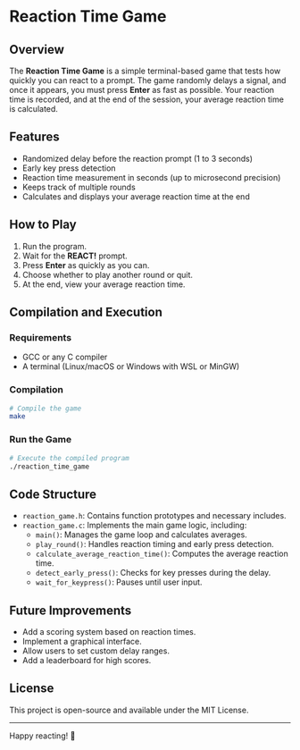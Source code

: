# Reaction Time Game

## Overview
The **Reaction Time Game** is a simple terminal-based game that tests how quickly you can react to a prompt. The game randomly delays a signal, and once it appears, you must press **Enter** as fast as possible. Your reaction time is recorded, and at the end of the session, your average reaction time is calculated.

## Features
- Randomized delay before the reaction prompt (1 to 3 seconds)
- Early key press detection
- Reaction time measurement in seconds (up to microsecond precision)
- Keeps track of multiple rounds
- Calculates and displays your average reaction time at the end

## How to Play
1. Run the program.
2. Wait for the **REACT!** prompt.
3. Press **Enter** as quickly as you can.
4. Choose whether to play another round or quit.
5. At the end, view your average reaction time.

## Compilation and Execution
### Requirements
- GCC or any C compiler
- A terminal (Linux/macOS or Windows with WSL or MinGW)

### Compilation
```bash
# Compile the game
make
```

### Run the Game
```bash
# Execute the compiled program
./reaction_time_game
```

## Code Structure
- `reaction_game.h`: Contains function prototypes and necessary includes.
- `reaction_game.c`: Implements the main game logic, including:
  - `main()`: Manages the game loop and calculates averages.
  - `play_round()`: Handles reaction timing and early press detection.
  - `calculate_average_reaction_time()`: Computes the average reaction time.
  - `detect_early_press()`: Checks for key presses during the delay.
  - `wait_for_keypress()`: Pauses until user input.

## Future Improvements
- Add a scoring system based on reaction times.
- Implement a graphical interface.
- Allow users to set custom delay ranges.
- Add a leaderboard for high scores.

## License
This project is open-source and available under the MIT License.

---

Happy reacting! 🚀




